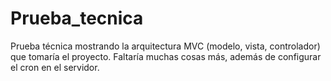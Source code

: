 # Prueba_tecnica

Prueba técnica mostrando la arquitectura MVC (modelo, vista, controlador) que tomaría el proyecto.
Faltaría muchas cosas más, además de configurar el cron en el servidor.
